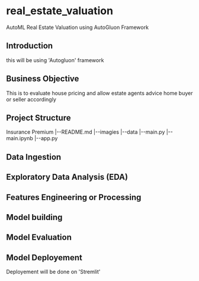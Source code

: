# real_estate_valuation

AutoML Real Estate Valuation using AutoGluon Framework
## Introduction
this will be using 'Autogluon' framework
## Business Objective
This is to evaluate house pricing and allow estate agents advice home buyer or seller accordingly
## Project Structure

Insurance Premium
|--README.md
|--imagies
|--data
|--main.py
|--main.ipynb
|--app.py

## Data Ingestion
## Exploratory Data Analysis (EDA)
## Features Engineering or Processing
## Model building
## Model Evaluation
## Model Deployement
Deployement will be done on 'Stremlit'
